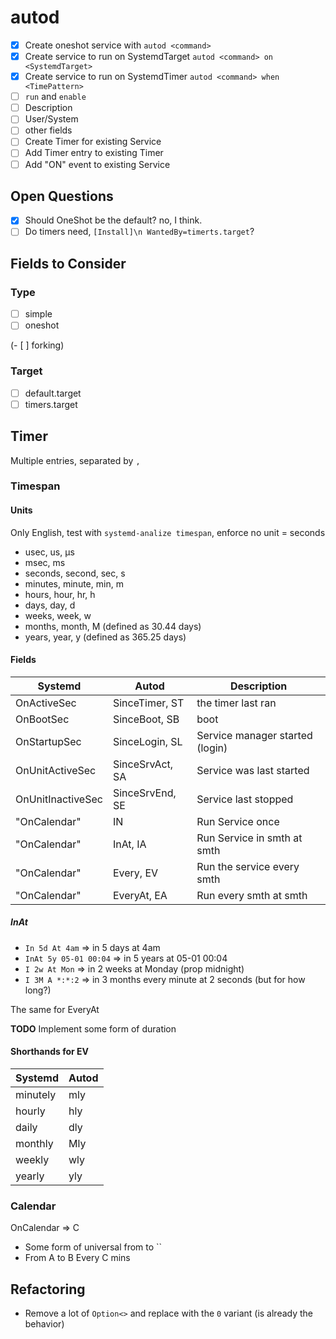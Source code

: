 # autod

- [x] Create oneshot service with `autod <command>`
- [x] Create service to run on SystemdTarget `autod <command> on <SystemdTarget>`
- [x] Create service to run on SystemdTimer `autod <command> when <TimePattern>`
- [ ] `run` and `enable`
- [ ] Description
- [ ] User/System
- [ ] other fields
- [ ] Create Timer for existing Service
- [ ] Add Timer entry to existing Timer
- [ ] Add "ON" event to existing Service

## Open Questions

- [x] Should OneShot be the default? no, I think.
- [ ] Do timers need, `[Install]\n WantedBy=timerts.target`?

## Fields to Consider

### Type

- [ ] simple
- [ ] oneshot

(- [ ] forking)

### Target

- [ ] default.target
- [ ] timers.target

## Timer

Multiple entries, separated by `,`

### Timespan

#### Units

Only English, test with `systemd-analize timespan`, enforce no unit = seconds

- usec, us, µs
- msec, ms
- seconds, second, sec, s
- minutes, minute, min, m
- hours, hour, hr, h
- days, day, d
- weeks, week, w
- months, month, M (defined as 30.44 days)
- years, year, y (defined as 365.25 days)

#### Fields

| Systemd           | Autod           | Description                     |
| ----------------- | --------------- | ------------------------------- |
| OnActiveSec       | SinceTimer, ST  | the timer last ran              |
| OnBootSec         | SinceBoot, SB   | boot                            |
| OnStartupSec      | SinceLogin, SL  | Service manager started (login) |
| OnUnitActiveSec   | SinceSrvAct, SA | Service was last started        |
| OnUnitInactiveSec | SinceSrvEnd, SE | Service last stopped            |
| "OnCalendar"      | IN              | Run Service once                |
| "OnCalendar"      | InAt, IA        | Run Service in smth at smth     |
| "OnCalendar"      | Every, EV       | Run the service every smth      |
| "OnCalendar"      | EveryAt, EA     | Run every smth at smth          |

##### InAt

- `In 5d At 4am` => in 5 days at 4am
- `InAt 5y 05-01 00:04` => in 5 years at 05-01 00:04
- `I 2w At Mon` => in 2 weeks at Monday (prop midnight)
- `I 3M A *:*:2` => in 3 months every minute at 2 seconds (but for how long?)

The same for EveryAt

**TODO** Implement some form of duration

#### Shorthands for EV

| Systemd  | Autod |
| -------- | ----- |
| minutely | mly   |
| hourly   | hly   |
| daily    | dly   |
| monthly  | Mly   |
| weekly   | wly   |
| yearly   | yly   |

### Calendar

OnCalendar => C

- Some form of universal from to ``
- From A to B Every C mins

## Refactoring

- Remove a lot of `Option<>` and replace with the `0` variant (is
  already the behavior)
